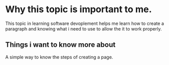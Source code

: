# Why this topic is important to me.

This topic in learning software devoplement helps me learn how to create a paragraph and knowing what i need to use to allow the it to work properly.

## Things i want to know more about

A simple way to know the steps of creating a page.
